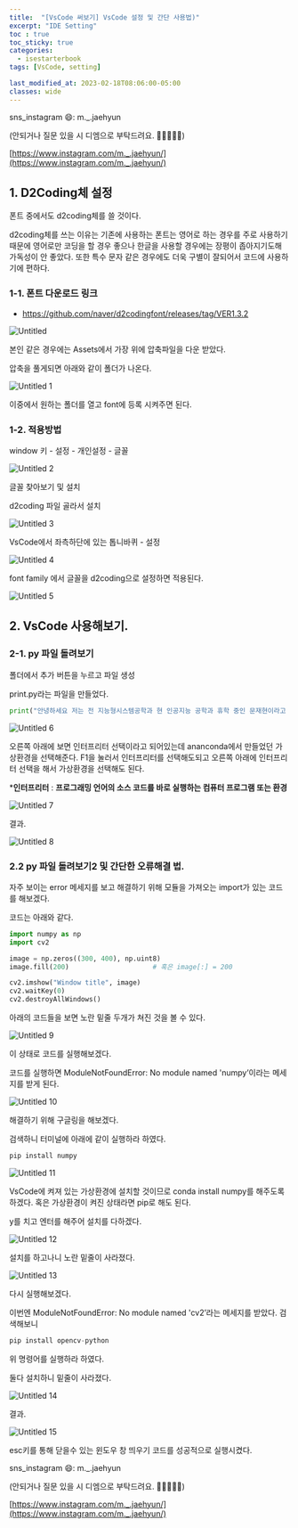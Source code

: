 ```yaml
---
title:  "[VsCode 써보기] VsCode 설정 및 간단 사용법)"
excerpt: "IDE Setting"
toc : true
toc_sticky: true
categories:
  - isestarterbook
tags: [VsCode, setting]

last_modified_at: 2023-02-18T08:06:00-05:00
classes: wide
---
```


sns_instagram 😄: m._.jaehyun 

(안되거나 질문 있을 시 디엠으로 부탁드려요. 🙏🙏🙏🙏🙏)

[https://www.instagram.com/m._.jaehyun/](https://www.instagram.com/m._.jaehyun/)

## 1. D2Coding체 설정

폰트 중에서도 d2coding체를 쓸 것이다.

d2coding체를 쓰는 이유는 기존에 사용하는 폰트는 영어로 하는 경우를 주로 사용하기 때문에 영어로만 코딩을 할 경우 좋으나 한글을 사용할 경우에는 장평이 좁아지기도해 가독성이 안 좋았다. 또한 특수 문자 같은 경우에도 더욱 구별이 잘되어서 코드에 사용하기에 편하다.

### 1-1. 폰트 다운로드 링크

- https://github.com/naver/d2codingfont/releases/tag/VER1.3.2

![Untitled](https://user-images.githubusercontent.com/86664178/219877204-a393be66-9204-4cd4-8d57-58cd3a7e5924.png)

본인 같은 경우에는 Assets에서 가장 위에 압축파일을 다운 받았다.

압축을 풀게되면 아래와 같이 폴더가 나온다.

![Untitled 1](https://user-images.githubusercontent.com/86664178/219877212-119dcc34-2648-40db-90c7-ab4c3d81cc93.png)

이중에서 원하는 폴더를 열고 font에 등록 시켜주면 된다.

 

### 1-2. 적용방법

window 키 - 설정 - 개인설정 - 글꼴

![Untitled 2](https://user-images.githubusercontent.com/86664178/219877213-eae2bd83-cb01-4626-860f-d46c705bb5dc.png)


글꼴 찾아보기 및 설치

d2coding 파일 골라서 설치

![Untitled 3](https://user-images.githubusercontent.com/86664178/219877215-59f3939e-1b56-4093-97da-e58d98680b67.png)


VsCode에서 좌측하단에 있는 톱니바퀴 - 설정

![Untitled 4](https://user-images.githubusercontent.com/86664178/219877216-4ed756ef-f34a-48bc-8837-02f5c9b20c85.png)


font family 에서 글꼴을 d2coding으로 설정하면 적용된다.

![Untitled 5](https://user-images.githubusercontent.com/86664178/219877217-16cae3b1-f7b4-419f-be91-3e10aa42b331.png)


## 2. VsCode 사용해보기.

### 2-1. py 파일 돌려보기

폴더에서 추가 버튼을 누르고 파일 생성

 print.py라는 파일을 만들었다.

```python
print("안녕하세요 저는 전 지능형시스템공학과 현 인공지능 공학과 휴학 중인 문재현이라고 합니다. 잘부탁드려요.")
```

![Untitled 6](https://user-images.githubusercontent.com/86664178/219877220-e79ce8b0-50e4-44af-9269-767cb5a0dfc6.png)

오른쪽 아래에 보면 인터프리터 선택이라고 되어있는데 ananconda에서 만들었던 가상환경을 선택해준다. F1을 눌러서 인터프리터를 선택해도되고 오른쪽 아래에 인터프리터 선택을 해서 가상환경을 선택해도 된다.

***인터프리터** : **프로그래밍 언어의 소스 코드를 바로 실행하는 컴퓨터 프로그램 또는 환경**

![Untitled 7](https://user-images.githubusercontent.com/86664178/219877221-83af2e2c-ee5e-4a42-b33c-c705e5e46529.png)


결과.

![Untitled 8](https://user-images.githubusercontent.com/86664178/219877222-08f369e3-630b-4194-b8a3-f4efdea2b2db.png)


### 2.2 py 파일 돌려보기2 및 간단한 오류해결 법.

자주 보이는 error 메세지를 보고 해결하기 위해 모듈을 가져오는 import가 있는 코드를 해보겠다.

코드는 아래와 같다.

```python
import numpy as np
import cv2

image = np.zeros((300, 400), np.uint8)
image.fill(200)                     # 혹은 image[:] = 200

cv2.imshow("Window title", image)
cv2.waitKey(0)
cv2.destroyAllWindows()
```

아래의 코드들을 보면 노란 밑줄 두개가 쳐진 것을 볼 수 있다.

![Untitled 9](https://user-images.githubusercontent.com/86664178/219877226-54726454-8dc4-4c9c-b9c0-6252e8630605.png)


이 상태로 코드를 실행해보겠다.

코드를 실행하면 ModuleNotFoundError: No module named 'numpy’이라는 메세지를 받게 된다.

![Untitled 10](https://user-images.githubusercontent.com/86664178/219877227-af559966-34fe-43e5-a525-ded244af52c3.png)


해결하기 위해 구글링을 해보겠다.

검색하니 터미널에 아래에 같이 실행하라 하였다.

```python
pip install numpy
```

![Untitled 11](https://user-images.githubusercontent.com/86664178/219877228-9558e88e-0d31-43b7-b5be-495a46bd9102.png)


VsCode에 켜져 있는 가상환경에 설치할 것이므로 conda install numpy를 해주도록 하겠다. 혹은 가상환경이 켜진 상태라면 pip로 해도 된다.

y를 치고 엔터를 해주어 설치를 다하겠다.

![Untitled 12](https://user-images.githubusercontent.com/86664178/219877231-43194ead-4089-4541-a55d-99f3d54fc724.png)


설치를 하고나니 노란 밑줄이 사라졌다.

![Untitled 13](https://user-images.githubusercontent.com/86664178/219877232-d5444817-5462-4ae3-a757-a2f9a35fc6c4.png)


다시 실행해보겠다.

이번엔 ModuleNotFoundError: No module named 'cv2’라는 메세지를 받았다. 검색해보니

```python
pip install opencv-python
```

위 명령어를 실행하라 하였다.

둘다 설치하니 밑줄이 사라졌다.

![Untitled 14](https://user-images.githubusercontent.com/86664178/219877233-ea8581b3-a252-45ce-8231-169e89ec02b9.png)


결과.

![Untitled 15](https://user-images.githubusercontent.com/86664178/219877234-9a49bdce-51bd-4bdb-a375-53b221a783a8.png)


esc키를 통해 닫을수 있는 윈도우 창 띄우기 코드를 성공적으로 실행시켰다.

sns_instagram 😄: m._.jaehyun 

(안되거나 질문 있을 시 디엠으로 부탁드려요. 🙏🙏🙏🙏🙏)

[https://www.instagram.com/m._.jaehyun/](https://www.instagram.com/m._.jaehyun/)